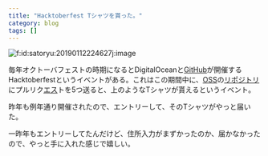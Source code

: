 ```yaml
---
title: "Hacktoberfest Tシャツを貰った。"
category: blog
tags: []
---
```

<p><img class="hatena-fotolife" title="f:id:satoryu:20190112224627j:image" src="https://cdn-ak.f.st-hatena.com/images/fotolife/s/satoryu/20190112/20190112224627.jpg" alt="f:id:satoryu:20190112224627j:image" /></p>
<p>毎年オクトーバフェストの時期になるとDigitalOceanと<a class="keyword" href="http://d.hatena.ne.jp/keyword/GitHub">GitHub</a>が開催するHacktoberfestというイベントがある。これはこの期間中に、<a class="keyword" href="http://d.hatena.ne.jp/keyword/OSS">OSS</a>の<a class="keyword" href="http://d.hatena.ne.jp/keyword/%A5%EA%A5%DD%A5%B8%A5%C8%A5%EA">リポジトリ</a>にプルリク<a class="keyword" href="http://d.hatena.ne.jp/keyword/%A5%A8%A5%B9">エス</a>トを5つ送ると、上のようなTシャツが貰えるというイベント。</p>
<p>昨年も例年通り開催されたので、エントリーして、そのTシャツがやっと届いた。</p>
<p>一昨年もエントリーしてたんだけど、住所入力がまずかったのか、届かなかったので、やっと手に入れた感じで嬉しい。</p>
